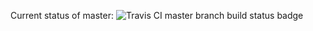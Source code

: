 Current status of master: ![Travis CI master branch build status badge](https://travis-ci.org/timmattison/hotp-demo.svg?branch=master)
